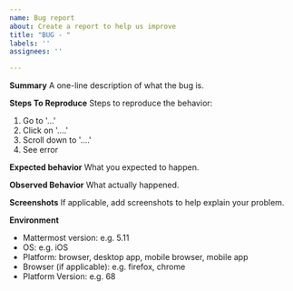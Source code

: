 ```yaml
---
name: Bug report
about: Create a report to help us improve
title: "BUG - "
labels: ''
assignees: ''

---
```


**Summary**
A one-line description of what the bug is.

**Steps To Reproduce**
Steps to reproduce the behavior:
1. Go to '...'
2. Click on '....'
3. Scroll down to '....'
4. See error

**Expected behavior**
What you expected to happen.

**Observed Behavior**
What actually happened.

**Screenshots**
If applicable, add screenshots to help explain your problem.

**Environment**
-  Mattermost version: e.g. 5.11
-  OS: e.g. iOS
-  Platform: browser, desktop app, mobile browser, mobile app
-  Browser (if applicable): e.g. firefox, chrome
-  Platform Version: e.g. 68
